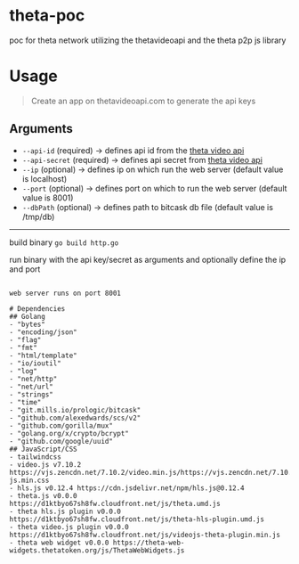 # theta-poc
poc for theta network utilizing the thetavideoapi and the theta p2p js library

# Usage

> Create an app on thetavideoapi.com to generate the api keys
## Arguments
- ``--api-id`` (required) -> defines api id from the [theta video api](thetavideoapi.com)
- ``--api-secret`` (required) -> defines api secret from [theta video api](thetavideoapi.com)
- ``--ip`` (optional) -> defines ip on which run the web server (default value is localhost)
- ``--port`` (optional) -> defines port on which to run the web server (default value is 8001)
- ``--dbPath`` (optional) -> defines path to bitcask db file (default value is /tmp/db)
---
build binary
```go build http.go```

run binary with the api key/secret as arguments and optionally define the ip and port
```./http --api-id {API Key} --api-secret {API Secret} --ip {ip address} --port {port number} 

web server runs on port 8001

# Dependencies
## Golang
- "bytes"
- "encoding/json"
- "flag"
- "fmt"
- "html/template"
- "io/ioutil"
- "log"
- "net/http"
- "net/url"
- "strings"
- "time"
- "git.mills.io/prologic/bitcask"
- "github.com/alexedwards/scs/v2"
- "github.com/gorilla/mux"
- "golang.org/x/crypto/bcrypt"
- "github.com/google/uuid"
## JavaScript/CSS
- tailwindcss 
- video.js v7.10.2 https://vjs.zencdn.net/7.10.2/video.min.js/https://vjs.zencdn.net/7.10.2/video-js.min.css
- hls.js v0.12.4 https://cdn.jsdelivr.net/npm/hls.js@0.12.4
- theta.js v0.0.0 https://d1ktbyo67sh8fw.cloudfront.net/js/theta.umd.js
- theta hls.js plugin v0.0.0 https://d1ktbyo67sh8fw.cloudfront.net/js/theta-hls-plugin.umd.js
- theta video.js plugin v0.0.0 https://d1ktbyo67sh8fw.cloudfront.net/js/videojs-theta-plugin.min.js
- theta web widget v0.0.0 https://theta-web-widgets.thetatoken.org/js/ThetaWebWidgets.js
